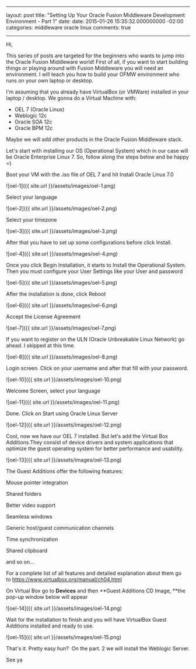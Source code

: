 ---
layout: post
title:  "Setting Up Your Oracle Fusion Middleware
Development Environment - Part 1"
date:   date: 2015-01-26 15:35:32.000000000 -02:00
categories: middleware oracle linux
comments: true
___

Hi,

This series of posts are targeted for the beginners who wants to jump into the Oracle Fusion Middleware world! First of all, if you want to start building things or playing around with Fusion Middleware you will need an environment. I will teach you how to build your OFMW environment who runs on your own laptop or desktop.

I'm assuming that you already have VirtualBox (or VMWare) installed in your laptop / desktop. We gonna do a Virtual Machine with:

*   OEL 7 (Oracle Linux)
*   Weblogic 12c
*   Oracle SOA 12c
*   Oracle BPM 12c

Maybe we will add other products in the Oracle Fusion Middleware stack.

Let's start with installing our OS (Operational System) which in our case will be Oracle Enterprise Linux 7\. So, follow along the steps below and be happy =)

Boot your VM with the .iso file of OEL 7 and hit Install Oracle Linux 7.0

![oel-1]({{ site.url }}/assets/images/oel-1.png)


Select your language

![oel-2]({{ site.url }}/assets/images/oel-2.png)

Select your timezone

![oel-3]({{ site.url }}/assets/images/oel-3.png)

After that you have to set up some configurations before click Install.

![oel-4]({{ site.url }}/assets/images/oel-4.png)

Once you click Begin Installation, it starts to Install the Operational System. Then you must configure your User Settings like your User and password

![oel-5]({{ site.url }}/assets/images/oel-5.png)

After the installation is done, click Reboot

![oel-6]({{ site.url }}/assets/images/oel-6.png)

Accept the License Agreement

![oel-7]({{ site.url }}/assets/images/oel-7.png)

If you want to register on the ULN (Oracle Unbreakable Linux Network) go ahead. I skipped at this time.

![oel-8]({{ site.url }}/assets/images/oel-8.png)

Login screen. Click on your username and after that fill with your password.

![oel-10]({{ site.url }}/assets/images/oel-10.png)

Welcome Screen, select your language

![oel-11]({{ site.url }}/assets/images/oel-11.png)

Done. Click on Start using Oracle Linux Server

![oel-12]({{ site.url }}/assets/images/oel-12.png)

Cool, now we have our OEL 7 installed. But let's add the Virtual Box Additions.They consist of device drivers and system applications that optimize the guest operating system for better performance and usability.

![oel-13]({{ site.url }}/assets/images/oel-13.png)

The Guest Additions offer the following features:

Mouse pointer integration

Shared folders

Better video support

Seamless windows

Generic host/guest communication channels

Time synchronization

Shared clipboard

and so on...

For a complete list of all features and detailed explanation about them go to https://www.virtualbox.org/manual/ch04.html

On Virtual Box go to **Devices** and then **Guest Additions CD Image, **the pop-up window below will appear

![oel-14]({{ site.url }}/assets/images/oel-14.png)

Wait for the installation to finish and you will have VirtualBox Guest Additions installed and ready to use.

![oel-15]({{ site.url }}/assets/images/oel-15.png)

That's it. Pretty easy hun?  On the part. 2 we will install the Weblogic Server.

See ya

[jekyll-docs]: http://jekyllrb.com/docs/home
[jekyll-gh]:   https://github.com/jekyll/jekyll
[jekyll-talk]: https://talk.jekyllrb.com/


